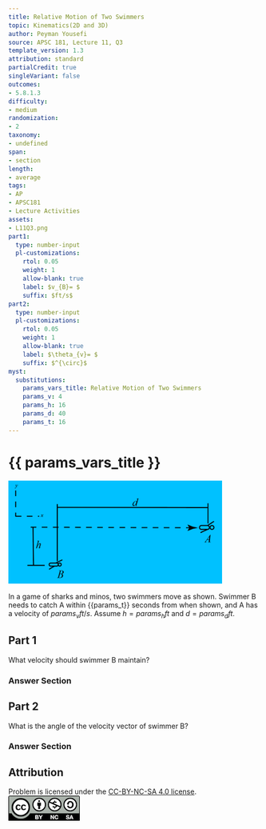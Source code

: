 ```yaml
---
title: Relative Motion of Two Swimmers
topic: Kinematics(2D and 3D)
author: Peyman Yousefi
source: APSC 181, Lecture 11, Q3
template_version: 1.3
attribution: standard
partialCredit: true
singleVariant: false
outcomes:
- 5.8.1.3
difficulty:
- medium
randomization:
- 2
taxonomy:
- undefined
span:
- section
length:
- average
tags:
- AP
- APSC181
- Lecture Activities
assets:
- L11Q3.png
part1:
  type: number-input
  pl-customizations:
    rtol: 0.05
    weight: 1
    allow-blank: true
    label: $v_{B}= $
    suffix: $ft/s$
part2:
  type: number-input
  pl-customizations:
    rtol: 0.05
    weight: 1
    allow-blank: true
    label: $\theta_{v}= $
    suffix: $^{\circ}$
myst:
  substitutions:
    params_vars_title: Relative Motion of Two Swimmers
    params_v: 4
    params_h: 16
    params_d: 40
    params_t: 16
---
```

# {{ params_vars_title }}
<img src="L11Q3.png" width=85%>

In a game of sharks and minos, two swimmers move as shown.
Swimmer B needs to catch A within {{params_t}} seconds from when shown, and A has a velocity of ${{params_v}} ft/s$.
Assume $h = {{params_h}} ft$ and $d = {{params_d}} ft$.

## Part 1

What velocity should swimmer B maintain?

### Answer Section

## Part 2

What is the angle of the velocity vector of swimmer B?

### Answer Section

## Attribution

Problem is licensed under the [CC-BY-NC-SA 4.0 license](https://creativecommons.org/licenses/by-nc-sa/4.0/).<br> ![The Creative Commons 4.0 license requiring attribution-BY, non-commercial-NC, and share-alike-SA license.](https://raw.githubusercontent.com/firasm/bits/master/by-nc-sa.png)
